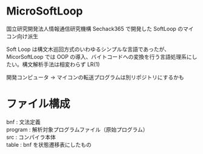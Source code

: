 # MicroSoftLoop

国立研究開発法人情報通信研究機構 Sechack365 で開発した SoftLoop のマイコン向け派生

Soft Loop は構文木巡回方式のいわゆるシンプルな言語であったが、MicorSoftLoop では OOP の導入、バイトコードへの変換を行う言語処理系にしたい。構文解析手法は相変わらず LR(1)

開発コンピュータ → マイコンの転送プログラムは別リポジトリにするかも

# ファイル構成

bnf : 文法定義<br>
program : 解析対象プログラムファイル（原始プログラム）<br>
src : コンパイラ本体 <br>
table : bnf を状態遷移表にしたもの<br>
